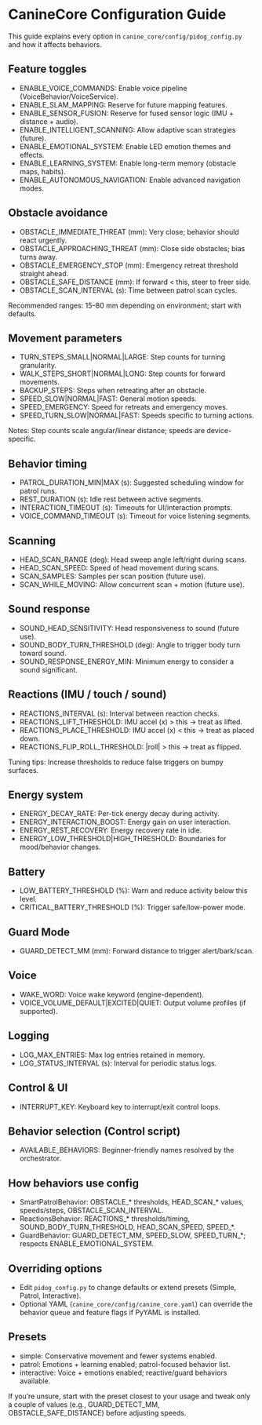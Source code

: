 # CanineCore Configuration Guide

This guide explains every option in `canine_core/config/pidog_config.py` and how it affects behaviors.

## Feature toggles
- ENABLE_VOICE_COMMANDS: Enable voice pipeline (VoiceBehavior/VoiceService).
- ENABLE_SLAM_MAPPING: Reserve for future mapping features.
- ENABLE_SENSOR_FUSION: Reserve for fused sensor logic (IMU + distance + audio).
- ENABLE_INTELLIGENT_SCANNING: Allow adaptive scan strategies (future).
- ENABLE_EMOTIONAL_SYSTEM: Enable LED emotion themes and effects.
- ENABLE_LEARNING_SYSTEM: Enable long-term memory (obstacle maps, habits).
- ENABLE_AUTONOMOUS_NAVIGATION: Enable advanced navigation modes.

## Obstacle avoidance
- OBSTACLE_IMMEDIATE_THREAT (mm): Very close; behavior should react urgently.
- OBSTACLE_APPROACHING_THREAT (mm): Close side obstacles; bias turns away.
- OBSTACLE_EMERGENCY_STOP (mm): Emergency retreat threshold straight ahead.
- OBSTACLE_SAFE_DISTANCE (mm): If forward < this, steer to freer side.
- OBSTACLE_SCAN_INTERVAL (s): Time between patrol scan cycles.

Recommended ranges: 15–80 mm depending on environment; start with defaults.

## Movement parameters
- TURN_STEPS_SMALL|NORMAL|LARGE: Step counts for turning granularity.
- WALK_STEPS_SHORT|NORMAL|LONG: Step counts for forward movements.
- BACKUP_STEPS: Steps when retreating after an obstacle.
- SPEED_SLOW|NORMAL|FAST: General motion speeds.
- SPEED_EMERGENCY: Speed for retreats and emergency moves.
- SPEED_TURN_SLOW|NORMAL|FAST: Speeds specific to turning actions.

Notes: Step counts scale angular/linear distance; speeds are device-specific.

## Behavior timing
- PATROL_DURATION_MIN|MAX (s): Suggested scheduling window for patrol runs.
- REST_DURATION (s): Idle rest between active segments.
- INTERACTION_TIMEOUT (s): Timeouts for UI/interaction prompts.
- VOICE_COMMAND_TIMEOUT (s): Timeout for voice listening segments.

## Scanning
- HEAD_SCAN_RANGE (deg): Head sweep angle left/right during scans.
- HEAD_SCAN_SPEED: Speed of head movement during scans.
- SCAN_SAMPLES: Samples per scan position (future use).
- SCAN_WHILE_MOVING: Allow concurrent scan + motion (future use).

## Sound response
- SOUND_HEAD_SENSITIVITY: Head responsiveness to sound (future use).
- SOUND_BODY_TURN_THRESHOLD (deg): Angle to trigger body turn toward sound.
- SOUND_RESPONSE_ENERGY_MIN: Minimum energy to consider a sound significant.

## Reactions (IMU / touch / sound)
- REACTIONS_INTERVAL (s): Interval between reaction checks.
- REACTIONS_LIFT_THRESHOLD: IMU accel (x) > this → treat as lifted.
- REACTIONS_PLACE_THRESHOLD: IMU accel (x) < this → treat as placed down.
- REACTIONS_FLIP_ROLL_THRESHOLD: |roll| > this → treat as flipped.

Tuning tips: Increase thresholds to reduce false triggers on bumpy surfaces.

## Energy system
- ENERGY_DECAY_RATE: Per-tick energy decay during activity.
- ENERGY_INTERACTION_BOOST: Energy gain on user interaction.
- ENERGY_REST_RECOVERY: Energy recovery rate in idle.
- ENERGY_LOW_THRESHOLD|HIGH_THRESHOLD: Boundaries for mood/behavior changes.

## Battery
- LOW_BATTERY_THRESHOLD (%): Warn and reduce activity below this level.
- CRITICAL_BATTERY_THRESHOLD (%): Trigger safe/low-power mode.

## Guard Mode
- GUARD_DETECT_MM (mm): Forward distance to trigger alert/bark/scan.

## Voice
- WAKE_WORD: Voice wake keyword (engine-dependent).
- VOICE_VOLUME_DEFAULT|EXCITED|QUIET: Output volume profiles (if supported).

## Logging
- LOG_MAX_ENTRIES: Max log entries retained in memory.
- LOG_STATUS_INTERVAL (s): Interval for periodic status logs.

## Control & UI
- INTERRUPT_KEY: Keyboard key to interrupt/exit control loops.

## Behavior selection (Control script)
- AVAILABLE_BEHAVIORS: Beginner-friendly names resolved by the orchestrator.

## How behaviors use config
- SmartPatrolBehavior: OBSTACLE_* thresholds, HEAD_SCAN_* values, speeds/steps, OBSTACLE_SCAN_INTERVAL.
- ReactionsBehavior: REACTIONS_* thresholds/timing, SOUND_BODY_TURN_THRESHOLD, HEAD_SCAN_SPEED, SPEED_*.
- GuardBehavior: GUARD_DETECT_MM, SPEED_SLOW, SPEED_TURN_*; respects ENABLE_EMOTIONAL_SYSTEM.

## Overriding options
- Edit `pidog_config.py` to change defaults or extend presets (Simple, Patrol, Interactive).
- Optional YAML (`canine_core/config/canine_core.yaml`) can override the behavior queue and feature flags if PyYAML is installed.

## Presets
- simple: Conservative movement and fewer systems enabled.
- patrol: Emotions + learning enabled; patrol-focused behavior list.
- interactive: Voice + emotions enabled; reactive/guard behaviors available.

If you’re unsure, start with the preset closest to your usage and tweak only a couple of values (e.g., GUARD_DETECT_MM, OBSTACLE_SAFE_DISTANCE) before adjusting speeds.
